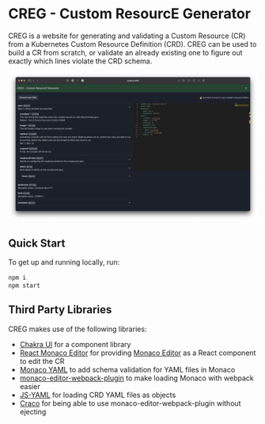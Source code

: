 # CREG - Custom ResourcE Generator

CREG is a website for generating and validating a Custom Resource (CR) from a Kubernetes Custom Resource Definition (CRD). CREG can be used to build a CR from scratch, or validate an already existing one to figure out exactly which lines violate the CRD schema.

![demo image](docs/demo.png)

## Quick Start

To get up and running locally, run:

```
npm i
npm start
```

## Third Party Libraries

CREG makes use of the following libraries:

* [Chakra UI](https://chakra-ui.com) for a component library
* [React Monaco Editor](https://github.com/react-monaco-editor/react-monaco-editor) for providing [Monaco Editor](https://github.com/microsoft/monaco-editor) as a React component to edit the CR
* [Monaco YAML](https://github.com/remcohaszing/monaco-yaml) to add schema validation for YAML files in Monaco
* [monaco-editor-webpack-plugin](https://www.npmjs.com/package/monaco-editor-webpack-plugin) to make loading Monaco with webpack easier
* [JS-YAML](https://github.com/nodeca/js-yaml) for loading CRD YAML files as objects
* [Craco](https://github.com/gsoft-inc/craco) for being able to use monaco-editor-webpack-plugin without ejecting

